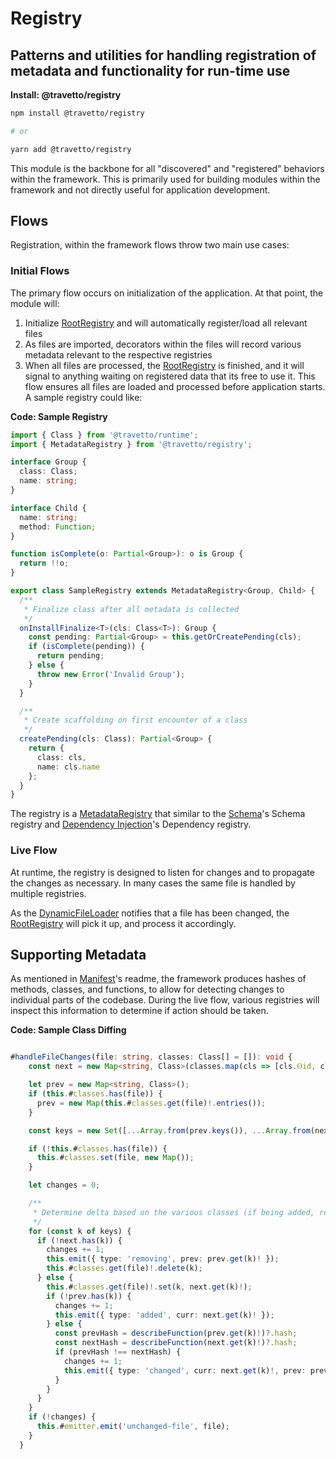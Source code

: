 <!-- This file was generated by @travetto/doc and should not be modified directly -->
<!-- Please modify https://github.com/travetto/travetto/tree/main/module/registry/DOC.tsx and execute "npx trv doc" to rebuild -->
# Registry

## Patterns and utilities for handling registration of metadata and functionality for run-time use

**Install: @travetto/registry**
```bash
npm install @travetto/registry

# or

yarn add @travetto/registry
```

This module is the backbone for all "discovered" and "registered" behaviors within the framework. This is primarily used for building modules within the framework and not directly useful for application development.

## Flows
Registration, within the framework flows throw two main use cases:

### Initial Flows
The primary flow occurs on initialization of the application. At that point, the module will:
   1. Initialize [RootRegistry](https://github.com/travetto/travetto/tree/main/module/registry/src/service/root.ts#L10) and will automatically register/load all relevant files
   1. As files are imported, decorators within the files will record various metadata relevant to the respective registries
   1. When all files are processed, the [RootRegistry](https://github.com/travetto/travetto/tree/main/module/registry/src/service/root.ts#L10) is finished, and it will signal to anything waiting on registered data that its free to use it.
This flow ensures all files are loaded and processed before application starts. A sample registry could like:

**Code: Sample Registry**
```typescript
import { Class } from '@travetto/runtime';
import { MetadataRegistry } from '@travetto/registry';

interface Group {
  class: Class;
  name: string;
}

interface Child {
  name: string;
  method: Function;
}

function isComplete(o: Partial<Group>): o is Group {
  return !!o;
}

export class SampleRegistry extends MetadataRegistry<Group, Child> {
  /**
   * Finalize class after all metadata is collected
   */
  onInstallFinalize<T>(cls: Class<T>): Group {
    const pending: Partial<Group> = this.getOrCreatePending(cls);
    if (isComplete(pending)) {
      return pending;
    } else {
      throw new Error('Invalid Group');
    }
  }

  /**
   * Create scaffolding on first encounter of a class
   */
  createPending(cls: Class): Partial<Group> {
    return {
      class: cls,
      name: cls.name
    };
  }
}
```

The registry is a [MetadataRegistry](https://github.com/travetto/travetto/tree/main/module/registry/src/service/metadata.ts#L13) that similar to the [Schema](https://github.com/travetto/travetto/tree/main/module/schema#readme "Data type registry for runtime validation, reflection and binding.")'s Schema registry and [Dependency Injection](https://github.com/travetto/travetto/tree/main/module/di#readme "Dependency registration/management and injection support.")'s Dependency registry.

### Live Flow
At runtime, the registry is designed to listen for changes and to propagate the changes as necessary. In many cases the same file is handled by multiple registries. 

As the [DynamicFileLoader](https://github.com/travetto/travetto/tree/main/module/registry/src/internal/file-loader.ts#L17) notifies that a file has been changed, the [RootRegistry](https://github.com/travetto/travetto/tree/main/module/registry/src/service/root.ts#L10) will pick it up, and process it accordingly.

## Supporting Metadata
As mentioned in [Manifest](https://github.com/travetto/travetto/tree/main/module/manifest#readme "Support for project indexing, manifesting, along with file watching")'s readme, the framework produces hashes of methods, classes, and functions, to allow for detecting changes to individual parts of the codebase. During the live flow, various registries will inspect this information to determine if action should be taken.

**Code: Sample Class Diffing**
```typescript

#handleFileChanges(file: string, classes: Class[] = []): void {
    const next = new Map<string, Class>(classes.map(cls => [cls.Ⲑid, cls] as const));

    let prev = new Map<string, Class>();
    if (this.#classes.has(file)) {
      prev = new Map(this.#classes.get(file)!.entries());
    }

    const keys = new Set([...Array.from(prev.keys()), ...Array.from(next.keys())]);

    if (!this.#classes.has(file)) {
      this.#classes.set(file, new Map());
    }

    let changes = 0;

    /**
     * Determine delta based on the various classes (if being added, removed or updated)
     */
    for (const k of keys) {
      if (!next.has(k)) {
        changes += 1;
        this.emit({ type: 'removing', prev: prev.get(k)! });
        this.#classes.get(file)!.delete(k);
      } else {
        this.#classes.get(file)!.set(k, next.get(k)!);
        if (!prev.has(k)) {
          changes += 1;
          this.emit({ type: 'added', curr: next.get(k)! });
        } else {
          const prevHash = describeFunction(prev.get(k)!)?.hash;
          const nextHash = describeFunction(next.get(k)!)?.hash;
          if (prevHash !== nextHash) {
            changes += 1;
            this.emit({ type: 'changed', curr: next.get(k)!, prev: prev.get(k) });
          }
        }
      }
    }
    if (!changes) {
      this.#emitter.emit('unchanged-file', file);
    }
  }
```
